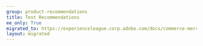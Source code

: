 ```yaml
---
group: product-recommendations
title: Test Recommendations
ee_only: True
migrated_to: https://experienceleague.corp.adobe.com/docs/commerce-merchant-services/product-recommendations/getting-started/staging-environment.html
layout: migrated
---
```

